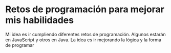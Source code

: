 # Retos de programación para mejorar mis habilidades

Mi idea es ir cumpliendo diferentes retos de programación. Algunos estarán en JavaScript y otros en Java. La idea es ir mejorando la lógica y la forma de programar 